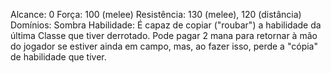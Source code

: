 Alcance: 0
Força: 100 (melee)
Resistência: 130 (melee), 120 (distância)
Domínios: Sombra
Habilidade: É capaz de copiar ("roubar") a habilidade da última Classe que tiver derrotado. Pode pagar 2 mana para retornar à mão do jogador se estiver ainda em campo, mas, ao fazer isso, perde a "cópia" de habilidade que tiver.
